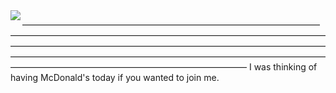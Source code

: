 
<img  src="https://github.com/GEKSS5289/GEKSS5289/assets/38618059/a8fda24a-531d-4bbb-8603-931c0e7ca909" align="left" />

—————————————————————————————————————————————————————————————————————————————————————————————————————————————————————————————————————————————————————————————————————————
I was thinking of having McDonald's today if you wanted to join me.


